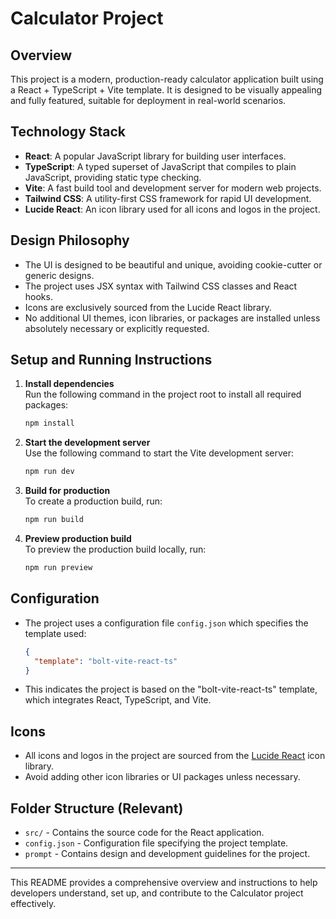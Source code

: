 # Calculator Project

## Overview
This project is a modern, production-ready calculator application built using a React + TypeScript + Vite template. It is designed to be visually appealing and fully featured, suitable for deployment in real-world scenarios.

## Technology Stack
- **React**: A popular JavaScript library for building user interfaces.
- **TypeScript**: A typed superset of JavaScript that compiles to plain JavaScript, providing static type checking.
- **Vite**: A fast build tool and development server for modern web projects.
- **Tailwind CSS**: A utility-first CSS framework for rapid UI development.
- **Lucide React**: An icon library used for all icons and logos in the project.

## Design Philosophy
- The UI is designed to be beautiful and unique, avoiding cookie-cutter or generic designs.
- The project uses JSX syntax with Tailwind CSS classes and React hooks.
- Icons are exclusively sourced from the Lucide React library.
- No additional UI themes, icon libraries, or packages are installed unless absolutely necessary or explicitly requested.

## Setup and Running Instructions
1. **Install dependencies**  
   Run the following command in the project root to install all required packages:  
   ```bash
   npm install
   ```

2. **Start the development server**  
   Use the following command to start the Vite development server:  
   ```bash
   npm run dev
   ```

3. **Build for production**  
   To create a production build, run:  
   ```bash
   npm run build
   ```

4. **Preview production build**  
   To preview the production build locally, run:  
   ```bash
   npm run preview
   ```

## Configuration
- The project uses a configuration file `config.json` which specifies the template used:  
  ```json
  {
    "template": "bolt-vite-react-ts"
  }
  ```
- This indicates the project is based on the "bolt-vite-react-ts" template, which integrates React, TypeScript, and Vite.

## Icons
- All icons and logos in the project are sourced from the [Lucide React](https://lucide.dev/) icon library.
- Avoid adding other icon libraries or UI packages unless necessary.

## Folder Structure (Relevant)
- `src/` - Contains the source code for the React application.
- `config.json` - Configuration file specifying the project template.
- `prompt` - Contains design and development guidelines for the project.

---

This README provides a comprehensive overview and instructions to help developers understand, set up, and contribute to the Calculator project effectively.
